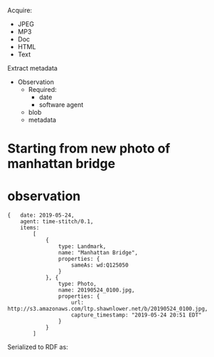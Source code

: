 Acquire:
- JPEG
- MP3
- Doc
- HTML
- Text


Extract metadata


- Observation
    - Required:
        - date
        - software agent
    - blob
    - metadata


# Starting from new photo of manhattan bridge
# observation
```
{   date: 2019-05-24,
    agent: time-stitch/0.1,
    items:
        [
            {
                type: Landmark,
                name: "Manhattan Bridge",
                properties: {
                    sameAs: wd:Q125050
                }
            }, {
                type: Photo,
                name: 20190524_0100.jpg,
                properties: {
                    url: http://s3.amazonaws.com/ltp.shawnlower.net/b/20190524_0100.jpg,
                    capture_timestamp: "2019-05-24 20:51 EDT"
                }
            }
        ]
```
Serialized to RDF as:
